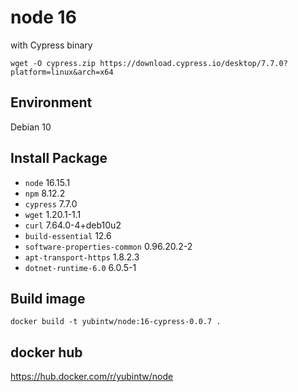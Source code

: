 # node 16

with Cypress binary

```
wget -O cypress.zip https://download.cypress.io/desktop/7.7.0?platform=linux&arch=x64
```

## Environment

Debian 10

## Install Package

- `node` 16.15.1
- `npm` 8.12.2
- `cypress` 7.7.0
- `wget` 1.20.1-1.1
- `curl` 7.64.0-4+deb10u2
- `build-essential` 12.6
- `software-properties-common` 0.96.20.2-2
- `apt-transport-https` 1.8.2.3
- `dotnet-runtime-6.0` 6.0.5-1

## Build image

```
docker build -t yubintw/node:16-cypress-0.0.7 .
```

## docker hub

https://hub.docker.com/r/yubintw/node
